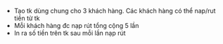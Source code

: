- Tạo tk dùng chung cho 3 khách hàng. Các khách hàng có thể nap/rut tiền từ tk
- Mỗi khách hàng đc nạp rút tổng cộng 5 lần
- In ra số tiền trên tk sau mỗi lần nạp rút